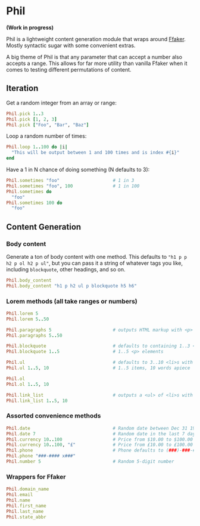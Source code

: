 # Phil

__(Work in progress)__

Phil is a lightweight content generation module that wraps around [Ffaker](https://github.com/EmmanuelOga/ffaker/tree/master/lib/ffaker). Mostly syntactic sugar with some convenient extras.

A big theme of Phil is that any parameter that can accept a number also accepts a range. This allows for far more utility than vanilla Ffaker when it comes to testing different permutations of content.

## Iteration

Get a random integer from an array or range:

```ruby
Phil.pick 1..3
Phil.pick [1, 2, 3]
Phil.pick ["Foo", "Bar", "Baz"]
```

Loop a random number of times:

```ruby
Phil.loop 1..100 do |i|
  "This will be output between 1 and 100 times and is index #{i}"
end
```

Have a 1 in N chance of doing something (N defaults to 3):

```ruby
Phil.sometimes "foo"                    # 1 in 3
Phil.sometimes "foo", 100               # 1 in 100
Phil.sometimes do
  "foo"
Phil.sometimes 100 do
  "foo"
```

## Content Generation

### Body content

Generate a ton of body content with one method. This defaults to
`"h1 p p h2 p ol h2 p ul"`, but you can pass it a string of whatever tags you like,
including `blockquote`, other headings, and so on.

```ruby
Phil.body_content
Phil.body_content "h1 p h2 ul p blockquote h5 h6"
```

### Lorem methods (all take ranges or numbers)

```ruby
Phil.lorem 5
Phil.lorem 5..50

Phil.paragraphs 5                       # outputs HTML markup with <p> elements
Phil.paragraphs 5..50

Phil.blockquote                         # defaults to containing 1..3 <p> elements
Phil.blockquote 1..5                    # 1..5 <p> elements

Phil.ul                                 # defaults to 3..10 <li>s with 3..15 words
Phil.ul 1..5, 10                        # 1..5 items, 10 words apiece

Phil.ol
Phil.ol 1..5, 10

Phil.link_list                          # outputs a <ul> of <li>s with <a>s inside
Phil.link_list 1..5, 10
```

### Assorted convenience methods

```ruby
Phil.date                               # Random date between Dec 31 1969 and now
Phil.date 7                             # Random date in the last 7 days
Phil.currency 10..100                   # Price from $10.00 to $100.00
Phil.currency 10..100, "£"              # Price from £10.00 to £100.00
Phil.phone                              # Phone defaults to (###)-###-####
Phil.phone "###-#### x###"
Phil.number 5                           # Random 5-digit number
```

### Wrappers for Ffaker

```ruby
Phil.domain_name
Phil.email
Phil.name
Phil.first_name
Phil.last_name
Phil.state_abbr
```
